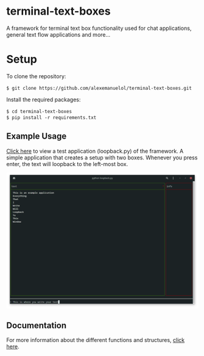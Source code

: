 # terminal-text-boxes
A framework for terminal text box functionality used for chat applications, general text flow applications and more...

# Setup

To clone the repository:

    $ git clone https://github.com/alexemanuelol/terminal-text-boxes.git

Install the required packages:

    $ cd terminal-text-boxes
    $ pip install -r requirements.txt


## Example Usage

[Click here](src/tests/loopback.py) to view a test application (loopback.py) of the framework. A simple application that creates a setup with two boxes. Whenever you press enter, the text will loopback to the left-most box.

![An image of the loopback test application](images/loopback_example.png)


## Documentation

For more information about the different functions and structures, [click here](docs/docs.md).
